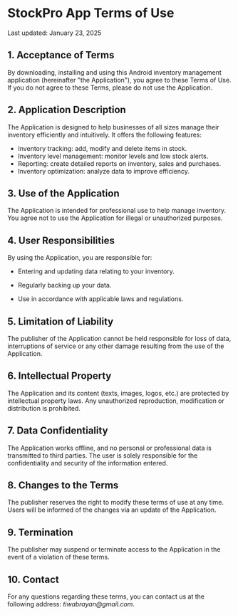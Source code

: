 # StockPro App Terms of Use

Last updated: January 23, 2025

## 1. Acceptance of Terms

By downloading, installing and using this Android inventory management application (hereinafter "the Application"), you agree to these Terms of Use. If you do not agree to these Terms, please do not use the Application.

## 2. Application Description

The Application is designed to help businesses of all sizes manage their inventory efficiently and intuitively. It offers the following features:

- Inventory tracking: add, modify and delete items in stock.
- Inventory level management: monitor levels and low stock alerts.
- Reporting: create detailed reports on inventory, sales and purchases.
- Inventory optimization: analyze data to improve efficiency.

## 3. Use of the Application

The Application is intended for professional use to help manage inventory. You agree not to use the Application for illegal or unauthorized purposes.

## 4. User Responsibilities

By using the Application, you are responsible for:

- Entering and updating data relating to your inventory.

- Regularly backing up your data.

- Use in accordance with applicable laws and regulations.

## 5. Limitation of Liability

The publisher of the Application cannot be held responsible for loss of data, interruptions of service or any other damage resulting from the use of the Application.

## 6. Intellectual Property

The Application and its content (texts, images, logos, etc.) are protected by intellectual property laws. Any unauthorized reproduction, modification or distribution is prohibited.

## 7. Data Confidentiality

The Application works offline, and no personal or professional data is transmitted to third parties. The user is solely responsible for the confidentiality and security of the information entered.

## 8. Changes to the Terms

The publisher reserves the right to modify these terms of use at any time. Users will be informed of the changes via an update of the Application.

## 9. Termination

The publisher may suspend or terminate access to the Application in the event of a violation of these terms.

## 10. Contact

For any questions regarding these terms, you can contact us at the following address: _tiwabrayan@gmail.com_.
